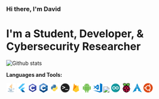 ### Hi there, I'm David

<!--
**1CoolDavid/1CoolDavid** is a ✨ _special_ ✨ repository because its `README.md` (this file) appears on your GitHub profile.
-->

# I'm a Student, Developer, & Cybersecurity Researcher

![Github stats](https://github-readme-stats.vercel.app/api?username=1CoolDavid&theme=dark&show_icons=true&count_private=true)



**Languages and Tools:**  

<code><img height="25" src="https://raw.githubusercontent.com/1CoolDavid/1CoolDavid/master/assets/java.png"></code>
<code><img height="25" src="https://raw.githubusercontent.com/1CoolDavid/1CoolDavid/master/assets/flutter.png"></code>
<code><img height="25" src="https://raw.githubusercontent.com/1CoolDavid/1CoolDavid/master/assets/c.png"></code>
<code><img height="25" src="https://raw.githubusercontent.com/1CoolDavid/1CoolDavid/master/assets/cpp.png"></code>
<code><img height="25" src="https://raw.githubusercontent.com/1CoolDavid/1CoolDavid/master/assets/python.png"></code>
<code><img height="25" src="https://raw.githubusercontent.com/1CoolDavid/1CoolDavid/master/assets/terminal.png"></code>
<code><img height="25" src="https://raw.githubusercontent.com/1CoolDavid/1CoolDavid/master/assets/firebase.png"></code>
<code><img height="25" src="https://raw.githubusercontent.com/1CoolDavid/1CoolDavid/master/assets/android.png"></code>
<code><img height="25" src="https://raw.githubusercontent.com/1CoolDavid/1CoolDavid/master/assets/visual-studio-code.png"></code>
<code><img height="25" src="https://raw.githubusercontent.com/shinokada/shinokada/master/assets/vim.png"></code> 
<code><img height="25" src="https://raw.githubusercontent.com/1CoolDavid/1CoolDavid/master/assets/arduino.png"></code>
<code><img height="25" src="https://raw.githubusercontent.com/1CoolDavid/1CoolDavid/master/assets/raspberry-pi.png"></code>
<code><img height="25" src="https://raw.githubusercontent.com/1CoolDavid/1CoolDavid/master/assets/archlinux.png"></code>
<code><img height="25" src="https://raw.githubusercontent.com/1CoolDavid/1CoolDavid/master/assets/ubuntu.png"></code>
